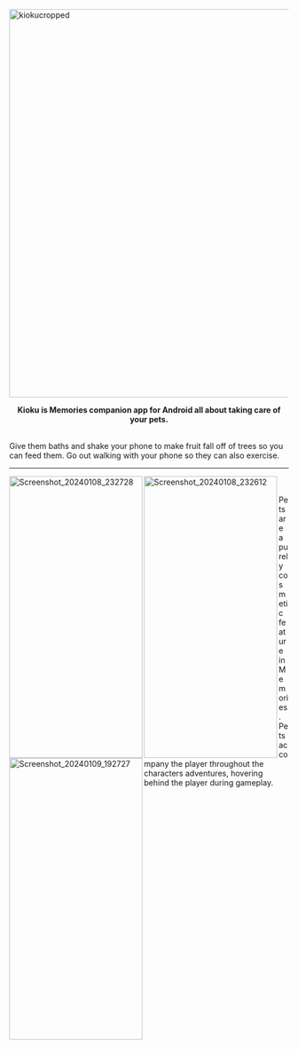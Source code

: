 <img width="1600" height="700" alt="kiokucropped" src="https://github.com/user-attachments/assets/5aabb4b8-106d-4c63-be27-b7f089f995cd" />
<br/>

  **<p align="center"> Kioku is Memories companion app for Android all about taking care of your pets. </p>**
<br/>
Give them baths and shake your phone to make fruit fall off of trees so you can feed them. Go out walking with your phone so they can also exercise.
<hr/>
<img align="left" width="240" height="508.2" alt="Screenshot_20240108_232728" src="https://github.com/user-attachments/assets/f40834cd-5b32-4d00-b693-d6f512916468" />
<img align="left" width="240" height="508.2" alt="Screenshot_20240108_232612" src="https://github.com/user-attachments/assets/7b3039d4-ec75-4ea8-951e-1e1b55f1fe34" />
<img align="left" width="240" height="508.2" alt="Screenshot_20240109_192727" src="https://github.com/user-attachments/assets/02347ee5-5998-4c48-90df-1364bfe4cbe4" />
<br/>
<br/>
Pets are a purely cosmetic feature in Memories. Pets accompany the player throughout the characters adventures, hovering behind the player during gameplay.
